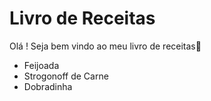 # Livro de Receitas

Olá ! Seja bem vindo ao meu  livro de receitas:wave:



- Feijoada
- Strogonoff de Carne
- Dobradinha
